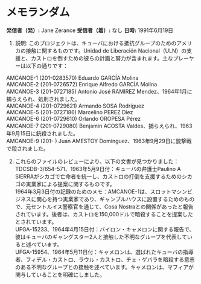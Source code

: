 # メモランダム

**発信者（発）:** Jane Zerance
**受信者（着）:** なし
**日時:** 1991年6月19日

1. 説明:
このプロジェクトは、キューバにおける抵抗グループのためのアメリカの接触に関するものです。Unidad de Liberación Nacional（ULN）の支援と、カストロを倒すための彼らの計画と努力が含まれます。主なプレーヤーは以下の通りです：

AMCANOE-1 (201-0283570) Eduardo GARCÍA Molina  
AMCANOE-2 (201-0726572) Enrique Alfredo GARCÍA Molina  
AMCANOE-3 (201-0727185) Antonio José RAMIREZ Mendez、1964年1月に捕らえられ、処刑されました。  
AMCANOE-4 (201-0729621) Armando SOSA Rodríguez  
AMCANOE-5 (201-0727186) Marcelino PEREZ Diez  
AMCANOE-6 (201-0729610) Orlando OROPESA Pérez  
AMCANOE-7 (201-0729080) Benjamin ACOSTA Valdes、捕らえられ、1963年9月15日に銃殺されました。  
AMCANOE-9 (201- ) Juan AMESTOY Dominguez、1963年9月29日に銃撃戦で殺されました。

2. これらのファイルのレビューにより、以下の文書が見つかりました：
TDCSDB-3/654-571、1963年5月9日付：キューバの弁護士Paulino A SIERRAがシカゴで亡命者を統一し、カストロの打倒を支援するためのシカゴの実業家による提案に関するものです。  
1964年3月3日付の記録のためのメモ：AMCANOE-1は、スロットマシンビジネスに関心を持つ実業家であり、ギャンブルハウスに設置するためのもので、元セントルイス警察官を通じて、Cosa Nostraとの関係があったと報告されています。後者は、カストロを150,000ドルで暗殺することを提案したとされています。  
UFGA-15233、1964年4月15日付：バイロン・キャメロンに関する報告で、彼はキューバのギャングスター2人と接触した不明なグループを代表していると述べています。  
UFGA-15954、1964年5月11日付：キャメロンは、選ばれたキューバの指導者、フィデル・カストロ、ラウル・カストロ、チェ・ゲバラを暗殺する意志のある不明なグループとの接触を述べています。キャメロンは、マフィアが関与していることを明確にしました。